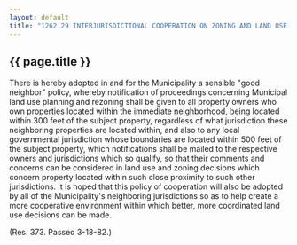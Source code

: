 ---
layout: default 
title: "1262.29 INTERJURISDICTIONAL COOPERATION ON ZONING AND LAND USE PLANNING ISSUES."---

{{ page.title }}
----------------

There is hereby adopted in and for the Municipality a sensible "good
neighbor" policy, whereby notification of proceedings concerning
Municipal land use planning and rezoning shall be given to all property
owners who own properties located within the immediate neighborhood,
being located within 300 feet of the subject property, regardless of
what jurisdiction these neighboring properties are located within, and
also to any local governmental jurisdiction whose boundaries are located
within 500 feet of the subject property, which notifications shall be
mailed to the respective owners and jurisdictions which so qualify, so
that their comments and concerns can be considered in land use and
zoning decisions which concern property located within such close
proximity to such other jurisdictions. It is hoped that this policy of
cooperation will also be adopted by all of the Municipality's
neighboring jurisdictions so as to help create a more cooperative
environment within which better, more coordinated land use decisions can
be made.

(Res. 373. Passed 3-18-82.)
